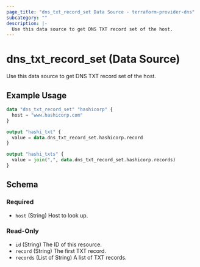 ```yaml
---
page_title: "dns_txt_record_set Data Source - terraform-provider-dns"
subcategory: ""
description: |-
  Use this data source to get DNS TXT record set of the host.
---
```


# dns_txt_record_set (Data Source)

Use this data source to get DNS TXT record set of the host.

## Example Usage

```terraform
data "dns_txt_record_set" "hashicorp" {
  host = "www.hashicorp.com"
}

output "hashi_txt" {
  value = data.dns_txt_record_set.hashicorp.record
}

output "hashi_txts" {
  value = join(",", data.dns_txt_record_set.hashicorp.records)
}
```

<!-- schema generated by tfplugindocs -->
## Schema

### Required

- `host` (String) Host to look up.

### Read-Only

- `id` (String) The ID of this resource.
- `record` (String) The first TXT record.
- `records` (List of String) A list of TXT records.
